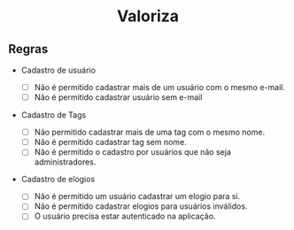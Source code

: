 <h1 align="center">
Valoriza </h1>

## Regras

- Cadastro de usuário

  - [ ] Não é permitido cadastrar mais de um usuário com o mesmo e-mail.
  - [ ] Não é permitido cadastrar usuário sem e-mail

- Cadastro de Tags

  - [ ] Não permitido cadastrar mais de uma tag com o mesmo nome.
  - [ ] Não é permitido cadastrar tag sem nome.
  - [ ] Não é permitido o cadastro por usuários que não seja administradores.

- Cadastro de elogios

  - [ ] Não é permitido um usuário cadastrar um elogio para si.
  - [ ] Não é permitido cadastrar elogios para usuários inválidos.
  - [ ] O usuário precisa estar autenticado na aplicação.
